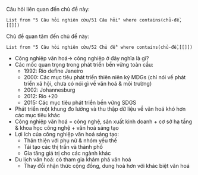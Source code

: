 Câu hỏi liên quan đến chủ đề này:
```dataview
List from "5 Câu hỏi nghiên cứu/51 Câu hỏi" where contains(chủ-đề,[[]]) 
```

Chủ đề quan tâm đến chủ đề này:
```dataview
List from "5 Câu hỏi nghiên cứu/52 Chủ đề" where contains(chủ-đề,[[]]) 
```
-   Công nghiệp văn hoá→ công nghiệp ở đây nghĩa là gì?
-   Các mốc quan trọng trong phát triển bền vững toàn cầu:
    -   1992: Rio define Janeiro
    -   2000: Các mục tiêu phát triển thiên niên kỷ MDGs (chỉ nói về phát triển xã hội, chưa có nói gì về văn hoá & môi trường)
    -   2002: Johannesburg
    -   2012: Rio +20
    -   2015: Các mục tiêu phát triển bền vững SDGS
-   Phát triển một khung đo lường và thu thập dữ liệu về văn hoá khó hơn các mục tiêu khác
-   Công nghiệp văn hoá = công nghệ, sản xuất kinh doanh + cơ sở hạ tầng & khoa học công nghệ + văn hoá sáng tạo
-   Lợi ích của công nghiệp văn hoá sáng tạo:
    -   Thân thiện với phụ nữ & nhóm yếu thế
    -   Tái tạo các thị trấn và thành phố
    -   Gia tăng giá trị cho các ngành khác
-   Du lịch văn hoá: có tham gia khám phá văn hoá
    -   Thay đổi nhận thức cộng đồng, dung hoà hơn với khác biệt văn hoá

